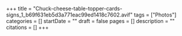 +++
title = "Chuck-cheese-table-topper-cards-signs_1_b69f631eb5d3a771eac99ed1418c7602.avif"
tags = ["Photos"]
categories = []
startDate = ""
draft = false
pages = []
description = ""
citations = []
+++
